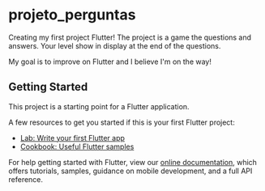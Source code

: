 # projeto_perguntas

Creating my first project Flutter! 
The project is a game the questions and answers. Your level show in display at the end of the questions. 

My goal is to improve on Flutter and I believe I'm on the way!

## Getting Started

This project is a starting point for a Flutter application.

A few resources to get you started if this is your first Flutter project:

- [Lab: Write your first Flutter app](https://flutter.dev/docs/get-started/codelab)
- [Cookbook: Useful Flutter samples](https://flutter.dev/docs/cookbook)

For help getting started with Flutter, view our
[online documentation](https://flutter.dev/docs), which offers tutorials,
samples, guidance on mobile development, and a full API reference.
